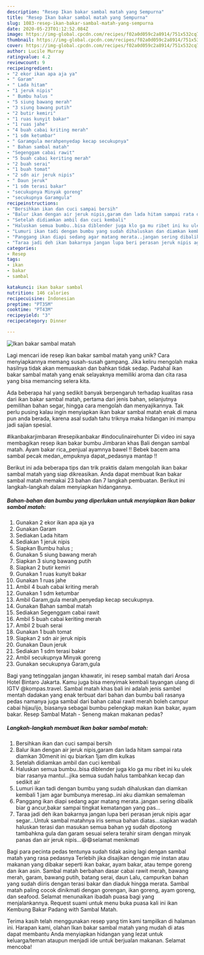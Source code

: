 ```yaml
---
description: "Resep Ikan bakar sambal matah yang Sempurna"
title: "Resep Ikan bakar sambal matah yang Sempurna"
slug: 1083-resep-ikan-bakar-sambal-matah-yang-sempurna
date: 2020-05-23T01:12:52.084Z
image: https://img-global.cpcdn.com/recipes/f02a0d059c2a8914/751x532cq70/ikan-bakar-sambal-matah-foto-resep-utama.jpg
thumbnail: https://img-global.cpcdn.com/recipes/f02a0d059c2a8914/751x532cq70/ikan-bakar-sambal-matah-foto-resep-utama.jpg
cover: https://img-global.cpcdn.com/recipes/f02a0d059c2a8914/751x532cq70/ikan-bakar-sambal-matah-foto-resep-utama.jpg
author: Lucile Murray
ratingvalue: 4.2
reviewcount: 9
recipeingredient:
- "2 ekor ikan apa aja ya"
- " Garam"
- " Lada hitam"
- "1 jeruk nipis"
- " Bumbu halus "
- "5 siung bawang merah"
- "3 siung bawang putih"
- "2 butir kemiri"
- "1 ruas kunyit bakar"
- "1 ruas jahe"
- "4 buah cabai kriting merah"
- "1 sdm ketumbar"
- " Garamgula merahpenyedap kecap secukupnya"
- " Bahan sambal matah"
- "Segenggam cabai rawit"
- "5 buah cabai keriting merah"
- "2 buah serai"
- "1 buah tomat"
- "2 sdn air jeruk nipis"
- " Daun jeruk"
- "1 sdm terasi bakar"
- "secukupnya Minyak goreng"
- "secukupnya Garamgula"
recipeinstructions:
- "Bersihkan ikan dan cuci sampai bersih"
- "Balur ikan dengan air jeruk nipis,garam dan lada hitam sampai rata diamkan 30menit ini qu biarkan 1jam dlm kulkas"
- "Setelah didiamkan ambil dan cuci kembali"
- "Haluskan semua bumbu..bisa diblender juga klo ga mu ribet ini ku ulek biar rasanya mantul...jika semua sudah halus tambahkan kecap dan sedikit air"
- "Lumuri ikan tadi dengan bumbu yang sudah dihaluskan dan diamkan kembali 1 jam agar bumbunya meresap..ini aku diamkan semaleman"
- "Panggang ikan diapi sedang agar matang merata..jangan sering dibalik biar g ancur,bakar sampai tingkat kematangan yang pas..."
- "Taraa jadi deh ikan bakarnya jangan lupa beri perasan jeruk nipis agar segar...Untuk sambal matahnya iris semua bahan diatas...siapkan wadah haluskan terasi dan masukan semua bahan yg sudah dipotong tambahkna gula dan garam sesuai selera terahir siram dengan minyak panas dan air jeruk nipis...😆😄selamat menikmati"
categories:
- Resep
tags:
- ikan
- bakar
- sambal

katakunci: ikan bakar sambal 
nutrition: 146 calories
recipecuisine: Indonesian
preptime: "PT35M"
cooktime: "PT43M"
recipeyield: "3"
recipecategory: Dinner

---
```



![Ikan bakar sambal matah](https://img-global.cpcdn.com/recipes/f02a0d059c2a8914/751x532cq70/ikan-bakar-sambal-matah-foto-resep-utama.jpg)

Lagi mencari ide resep ikan bakar sambal matah yang unik? Cara menyiapkannya memang susah-susah gampang. Jika keliru mengolah maka hasilnya tidak akan memuaskan dan bahkan tidak sedap. Padahal ikan bakar sambal matah yang enak selayaknya memiliki aroma dan cita rasa yang bisa memancing selera kita.

Ada beberapa hal yang sedikit banyak berpengaruh terhadap kualitas rasa dari ikan bakar sambal matah, pertama dari jenis bahan, selanjutnya pemilihan bahan segar, hingga cara mengolah dan menyajikannya. Tak perlu pusing kalau ingin menyiapkan ikan bakar sambal matah enak di mana pun anda berada, karena asal sudah tahu triknya maka hidangan ini mampu jadi sajian spesial.

#ikanbakarjimbaran #resepikanbakar #indoculinairehunter Di video ini saya membagikan resep ikan bakar bumbu Jimbaran khas Bali dengan sambal matah. Ayam bakar rica,,penjual ayamnya bawel !! Bebek bacem ama sambal pecak medan,,empuknya dapat,,pedasnya mantap !!


Berikut ini ada beberapa tips dan trik praktis dalam mengolah ikan bakar sambal matah yang siap dikreasikan. Anda dapat membuat Ikan bakar sambal matah memakai 23 bahan dan 7 langkah pembuatan. Berikut ini langkah-langkah dalam menyiapkan hidangannya.

<!--inarticleads1-->

##### Bahan-bahan dan bumbu yang diperlukan untuk menyiapkan Ikan bakar sambal matah:

1. Gunakan 2 ekor ikan apa aja ya
1. Gunakan  Garam
1. Sediakan  Lada hitam
1. Sediakan 1 jeruk nipis
1. Siapkan  Bumbu halus ;
1. Gunakan 5 siung bawang merah
1. Siapkan 3 siung bawang putih
1. Siapkan 2 butir kemiri
1. Gunakan 1 ruas kunyit bakar
1. Gunakan 1 ruas jahe
1. Ambil 4 buah cabai kriting merah
1. Gunakan 1 sdm ketumbar
1. Ambil  Garam,gula merah,penyedap kecap secukupnya.
1. Gunakan  Bahan sambal matah
1. Sediakan Segenggam cabai rawit
1. Ambil 5 buah cabai keriting merah
1. Ambil 2 buah serai
1. Gunakan 1 buah tomat
1. Siapkan 2 sdn air jeruk nipis
1. Gunakan  Daun jeruk
1. Sediakan 1 sdm terasi bakar
1. Ambil secukupnya Minyak goreng
1. Gunakan secukupnya Garam,gula


Bagi yang tetinggalan jangan khawatir, ini resep sambal matah dari Arosa Hotel Bintaro Jakarta. Kamu juga bisa menyimak kembali tayangan ulang di IGTV @kompas.travel. Sambal matah khas bali ini adalah jenis sambel mentah dadakan yang enak terbuat dari bahan dan bumbu bali rasanya pedas namanya juga sambal dari bahan cabai rawit merah boleh campur cabai hijau/ijo, biasanya sebagai bumbu pelengkap makan ikan bakar, ayam bakar. Resep Sambal Matah - Seneng makan makanan pedas? 

<!--inarticleads2-->

##### Langkah-langkah membuat Ikan bakar sambal matah:

1. Bersihkan ikan dan cuci sampai bersih
1. Balur ikan dengan air jeruk nipis,garam dan lada hitam sampai rata diamkan 30menit ini qu biarkan 1jam dlm kulkas
1. Setelah didiamkan ambil dan cuci kembali
1. Haluskan semua bumbu..bisa diblender juga klo ga mu ribet ini ku ulek biar rasanya mantul...jika semua sudah halus tambahkan kecap dan sedikit air
1. Lumuri ikan tadi dengan bumbu yang sudah dihaluskan dan diamkan kembali 1 jam agar bumbunya meresap..ini aku diamkan semaleman
1. Panggang ikan diapi sedang agar matang merata..jangan sering dibalik biar g ancur,bakar sampai tingkat kematangan yang pas...
1. Taraa jadi deh ikan bakarnya jangan lupa beri perasan jeruk nipis agar segar...Untuk sambal matahnya iris semua bahan diatas...siapkan wadah haluskan terasi dan masukan semua bahan yg sudah dipotong tambahkna gula dan garam sesuai selera terahir siram dengan minyak panas dan air jeruk nipis...😆😄selamat menikmati


Bagi para pecinta pedas tentunya sudah tidak asing lagi dengan sambal matah yang rasa pedasnya Terlebih jika disajikan dengan mie instan atau makanan yang dibakar seperti ikan bakar, ayam bakar, atau tempe goreng dan ikan asin. Sambal matah berbahan dasar cabai rawit merah, bawang merah, garam, bawang putih, batang serai, daun Lalu, campurkan bahan yang sudah diiris dengan terasi bakar dan diaduk hingga merata. Sambal matah paling cocok dinikmati dengan gorengan, ikan goreng, ayam goreng, dan seafood. Selamat menunaikan ibadah puasa bagi yang menjalankannya. Request suami untuk menu buka puasa kali ini ikan Kembung Bakar Padang with Sambal Matah. 

Terima kasih telah menggunakan resep yang tim kami tampilkan di halaman ini. Harapan kami, olahan Ikan bakar sambal matah yang mudah di atas dapat membantu Anda menyiapkan hidangan yang lezat untuk keluarga/teman ataupun menjadi ide untuk berjualan makanan. Selamat mencoba!
